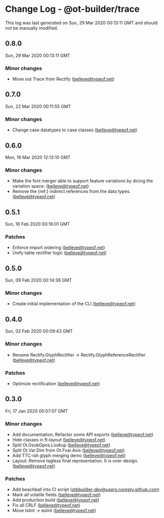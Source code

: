 # Change Log - @ot-builder/trace

This log was last generated on Sun, 29 Mar 2020 00:13:11 GMT and should not be manually modified.

## 0.8.0
Sun, 29 Mar 2020 00:13:11 GMT

### Minor changes

- Move out Trace from Rectify (belleve@typeof.net)
## 0.7.0
Sun, 22 Mar 2020 00:11:55 GMT

### Minor changes

- Change case datatypes to case classes (belleve@typeof.net)
## 0.6.0
Mon, 16 Mar 2020 12:13:10 GMT

### Minor changes

- Make the font merger able to support feature variations by dicing the variation space. (belleve@typeof.net)
- Remove the {ref:} indirect references from the data types. (belleve@typeof.net)
## 0.5.1
Sun, 16 Feb 2020 00:16:01 GMT

### Patches

- Enforce import ordering (belleve@typeof.net)
- Unify table rectifier logic (belleve@typeof.net)
## 0.5.0
Sun, 09 Feb 2020 00:14:36 GMT

### Minor changes

- Create initial implementation of the CLI (belleve@typeof.net)
## 0.4.0
Sun, 02 Feb 2020 00:09:43 GMT

### Minor changes

- Rename Rectify.GlyphRectifier -> Rectify.GlyphReferenceRectifier (belleve@typeof.net)
### Patches

- Optimize rectification (belleve@typeof.net)
## 0.3.0
Fri, 17 Jan 2020 05:07:07 GMT

### Minor changes

- Add documentation; Refactor some API exports (belleve@typeof.net)
- Hide classes in ft-layout (belleve@typeof.net)
- Split Ot.GsubGpos.Lookup (belleve@typeof.net)
- Split Ot.Var.Dim from Ot.Fvar.Axis (belleve@typeof.net)
- Add TTC-ish glyph merging demo (belleve@typeof.net)
- Layout: Remove tagless final representation. It is over-design. (belleve@typeof.net)
### Patches

- Add beachball into CI script (otbbuilder-dev@users.noreply.github.com)
- Mark all volatile fields (belleve@typeof.net)
- Add production build (belleve@typeof.net)
- Fix all CRLF (belleve@typeof.net)
- Move tslint -> eslint (belleve@typeof.net)